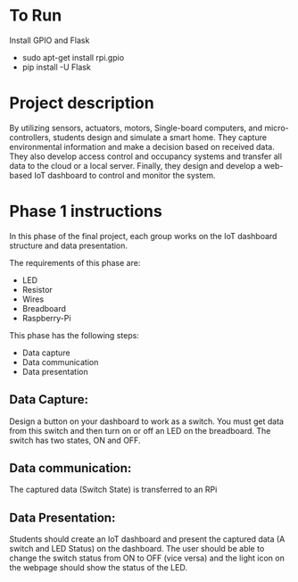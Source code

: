 # To Run
Install GPIO and Flask
- sudo apt-get install rpi.gpio
- pip install -U Flask

# Project description
By utilizing sensors, actuators, motors, Single-board computers, and micro-controllers, students
design and simulate a smart home. They capture environmental information and make a decision
based on received data. They also develop access control and occupancy systems and transfer all
data to the cloud or a local server. Finally, they design and develop a web-based IoT dashboard to
control and monitor the system.

# Phase 1 instructions
In this phase of the final project, each group works on the IoT dashboard structure and data
presentation.

The requirements of this phase are:
- LED
- Resistor
- Wires
- Breadboard
- Raspberry-Pi

This phase has the following steps:
- Data capture
- Data communication
- Data presentation

## Data Capture:
Design a button on your dashboard to work as a switch. You must get data from this switch and then
turn on or off an LED on the breadboard. The switch has two states, ON and OFF.

## Data communication:
The captured data (Switch State) is transferred to an RPi

## Data Presentation:
Students should create an IoT dashboard and present the captured data (A switch and LED Status) on
the dashboard. The user should be able to change the switch status from ON to OFF (vice versa) and the
light icon on the webpage should show the status of the LED.
